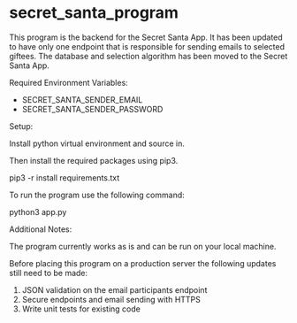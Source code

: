 # secret_santa_program

This program is the backend for the Secret Santa App. 
It has been updated to have only one endpoint that is responsible for 
sending emails to selected giftees. The database and selection algorithm
has been moved to the Secret Santa App. 

Required Environment Variables:
* SECRET_SANTA_SENDER_EMAIL
* SECRET_SANTA_SENDER_PASSWORD

Setup:

Install python virtual environment and source in. 

Then install the required packages using pip3. 

pip3 -r install requirements.txt

To run the program use the following command:

python3 app.py

Additional Notes:

The program currently works as is and can be run on your local machine.

Before placing this program on a production server the following updates still
need to be made:

1. JSON validation on the email participants endpoint
2. Secure endpoints and email sending with HTTPS
3. Write unit tests for existing code